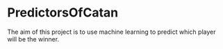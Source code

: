 # PredictorsOfCatan
The aim of this project is to use machine learning to predict which player will be the winner.
